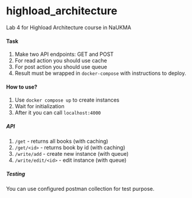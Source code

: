 # highload_architecture
Lab 4 for Highload Architecture course in NaUKMA

#### Task

1. Make two API endpoints: GET and POST
2. For read action you should use cache
3. For post action you should use queue
4. Result must be wrapped in `docker-compose` with instructions to deploy.


#### How to use?

1. Use `docker compose up` to create instances
2. Wait for initialization
3. After it you can call `localhost:4000`

##### API

1. `/get` - returns all books (with caching)
2. `/get/<id>` - returns book by id (with caching)
3. `/write/add` - create new instance (with queue)
4. `/write/edit/<id>` - edit instance (with queue)

##### Testing

You can use configured postman collection for test purpose.